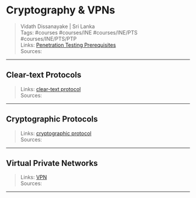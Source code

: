 # Cryptography & VPNs

> Vidath Dissanayake | Sri Lanka  
> Tags: #courses #courses/INE #courses/INE/PTS #courses/INE/PTS/PTP  
> Links: [Penetration Testing Prerequisites](../Penetration%20Testing%20Prerequisites.md)  
> Sources:  

---

## Clear-text Protocols

> Links: [clear-text protocol](../../../../../cryptography/secure%20communication/secure%20communication%20protocols/clear-text%20protocol.md)  
> Sources:  

---

## Cryptographic Protocols

> Links: [cryptographic protocol](../../../../../cryptography/secure%20communication/secure%20communication%20protocols/cryptographic%20protocol.md)  
> Sources:  

---

## Virtual Private Networks

> Links: [VPN](../../../../../cryptography/secure%20communication/secure%20communication%20protocols/VPN.md)  
> Sources:  

---